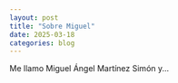 ```yaml
---
layout: post
title: "Sobre Miguel"
date: 2025-03-18
categories: blog
---
```


Me llamo Miguel Ángel Martínez Simón y...
